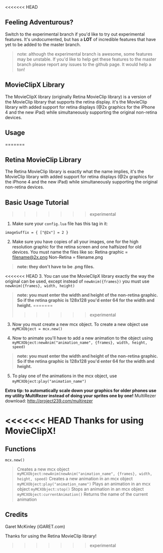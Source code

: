 <<<<<<< HEAD
## Feeling Adventurous?
Switch to the experimental branch if you'd like to try out experimental features. It's undocumented, but has a __LOT__ of incredible features that have yet to be added to the master branch.
> note: although the experimental branch is awesome, some features may be unstable. If you'd like to help get these features to the master branch please report any issues to the github page. It would help a ton!

## MovieClipX Library
The MovieClipX library (originally Retina MovieClip library) is a version of the MovieClip library that supports the retina display. it's the MovieClip library with added support for retina displays (@2x graphics for the iPhone 4 and the new iPad) while simultaneously supporting the original non-retina devices.

## Usage
=======
## Retina MovieClip Library
The Retina MovieClip library is exactly what the name implies, it's the MovieClip library with added support for retina displays (@2x graphics for the iPhone 4 and the new iPad) while simultaneously supporting the original non-retina devices.

## Basic Usage Tutorial
>>>>>>> experimental
1. Make sure your `config.lua` file has this tag in it:

`imageSuffix = { ["@2x"] = 2 }`


2. Make sure you have copies of all your images, one for the high resolution graphic for the retina screen and one halfsized for old devices. You must name the files like so: 
Retina graphic = filename@2x.png
Non-Retina = filename.png
> __note: they don't have to be .png files.__

<<<<<<< HEAD
3. You can use the MovieClipX library exactly the way the original can be used, except instead of `newAnim({frames})` you must use `newAnim({frames}, width, height)`
> __note: you must enter the width and height of the non-retina graphic. So if the retina graphic is 128x128 you'd enter 64 for the width and height.__
=======
>>>>>>> experimental

3. Now you must create a new mcx object. To create a new object use `myMCXObject = mcx.new()`
 

4. Now to animate you'll have to add a new animation to the object using `myMCXObject:newAnim("animation_name", {frames}, width, height, speed)`
> __note: you must enter the width and height of the non-retina graphic. So if the retina graphic is 128x128 you'd enter 64 for the width and height.__

5. To play one of the animations in the mcx object, use `myMCXObject:play("animation_name")`

__Extra tip: to automatically scale down your graphics for older phones use my utility MultiRezer instead of doing your sprites one by one!__
MultiRezer download: http://project239.com/multirezer


<<<<<<< HEAD
Thanks for using MovieClipX!
=======
## Functions
`mcx.new()`
> Creates a new mcx object
`myMCXObject:newAnim(newAnim("animation_name", {frames}, width, height, speed)`
> Creates a new animation in an mcx object
`myMCXObject:play("animation_name")`
> Plays an animation in an mcx object
`myMCXObject:stop()`
> Stops an animation in an mcx object
`myMCXObject:currentAnimation()`
> Returns the name of the current animation


## Credits
Garet McKinley (iGARET.com)


Thanks for using the Retina MovieClip library!
>>>>>>> experimental
